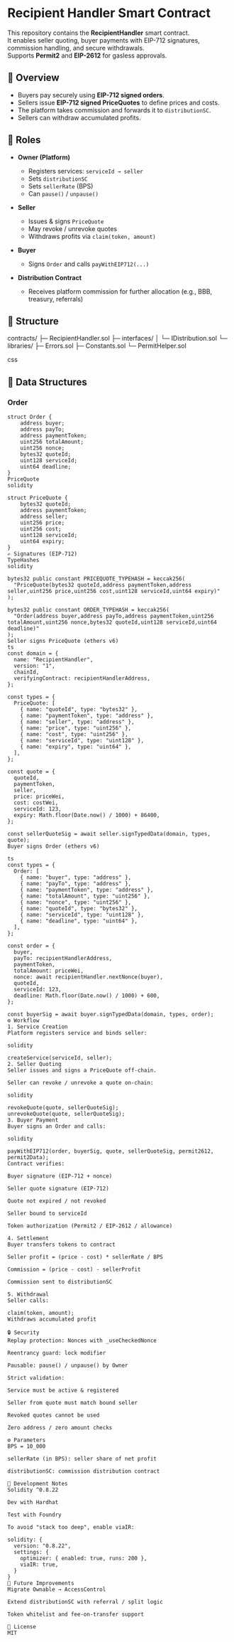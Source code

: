 # Recipient Handler Smart Contract

This repository contains the **RecipientHandler** smart contract.  
It enables seller quoting, buyer payments with EIP-712 signatures, commission handling, and secure withdrawals.  
Supports **Permit2** and **EIP-2612** for gasless approvals.

## 📖 Overview

- Buyers pay securely using **EIP-712 signed orders**.  
- Sellers issue **EIP-712 signed PriceQuotes** to define prices and costs.  
- The platform takes commission and forwards it to `distributionSC`.  
- Sellers can withdraw accumulated profits.

## 👥 Roles

- **Owner (Platform)**
  - Registers services: `serviceId → seller`
  - Sets `distributionSC`
  - Sets `sellerRate` (BPS)
  - Can `pause()` / `unpause()`

- **Seller**
  - Issues & signs `PriceQuote`
  - May revoke / unrevoke quotes
  - Withdraws profits via `claim(token, amount)`

- **Buyer**
  - Signs `Order` and calls `payWithEIP712(...)`

- **Distribution Contract**
  - Receives platform commission for further allocation (e.g., BBB, treasury, referrals)

## 📂 Structure

contracts/
├─ RecipientHandler.sol
├─ interfaces/
│ └─ IDistribution.sol
└─ libraries/
├─ Errors.sol
├─ Constants.sol
└─ PermitHelper.sol

css

## 📑 Data Structures

### Order
```solidity
struct Order {
    address buyer;
    address payTo;
    address paymentToken;
    uint256 totalAmount;
    uint256 nonce;
    bytes32 quoteId;
    uint128 serviceId;
    uint64 deadline;
}
PriceQuote
solidity

struct PriceQuote {
    bytes32 quoteId;
    address paymentToken;
    address seller;
    uint256 price;
    uint256 cost;
    uint128 serviceId;
    uint64 expiry;
}
✍️ Signatures (EIP-712)
TypeHashes
solidity

bytes32 public constant PRICEQUOTE_TYPEHASH = keccak256(
  "PriceQuote(bytes32 quoteId,address paymentToken,address seller,uint256 price,uint256 cost,uint128 serviceId,uint64 expiry)"
);

bytes32 public constant ORDER_TYPEHASH = keccak256(
  "Order(address buyer,address payTo,address paymentToken,uint256 totalAmount,uint256 nonce,bytes32 quoteId,uint128 serviceId,uint64 deadline)"
);
Seller signs PriceQuote (ethers v6)
ts
const domain = {
  name: "RecipientHandler",
  version: "1",
  chainId,
  verifyingContract: recipientHandlerAddress,
};

const types = {
  PriceQuote: [
    { name: "quoteId", type: "bytes32" },
    { name: "paymentToken", type: "address" },
    { name: "seller", type: "address" },
    { name: "price", type: "uint256" },
    { name: "cost", type: "uint256" },
    { name: "serviceId", type: "uint128" },
    { name: "expiry", type: "uint64" },
  ],
};

const quote = {
  quoteId,
  paymentToken,
  seller,
  price: priceWei,
  cost: costWei,
  serviceId: 123,
  expiry: Math.floor(Date.now() / 1000) + 86400,
};

const sellerQuoteSig = await seller.signTypedData(domain, types, quote);
Buyer signs Order (ethers v6)

ts
const types = {
  Order: [
    { name: "buyer", type: "address" },
    { name: "payTo", type: "address" },
    { name: "paymentToken", type: "address" },
    { name: "totalAmount", type: "uint256" },
    { name: "nonce", type: "uint256" },
    { name: "quoteId", type: "bytes32" },
    { name: "serviceId", type: "uint128" },
    { name: "deadline", type: "uint64" },
  ],
};

const order = {
  buyer,
  payTo: recipientHandlerAddress,
  paymentToken,
  totalAmount: priceWei,
  nonce: await recipientHandler.nextNonce(buyer),
  quoteId,
  serviceId: 123,
  deadline: Math.floor(Date.now() / 1000) + 600,
};

const buyerSig = await buyer.signTypedData(domain, types, order);
⚙️ Workflow
1. Service Creation
Platform registers service and binds seller:

solidity

createService(serviceId, seller);
2. Seller Quoting
Seller issues and signs a PriceQuote off-chain.

Seller can revoke / unrevoke a quote on-chain:

solidity

revokeQuote(quote, sellerQuoteSig);
unrevokeQuote(quote, sellerQuoteSig);
3. Buyer Payment
Buyer signs an Order and calls:

solidity

payWithEIP712(order, buyerSig, quote, sellerQuoteSig, permit2612, permit2Data);
Contract verifies:

Buyer signature (EIP-712 + nonce)

Seller quote signature (EIP-712)

Quote not expired / not revoked

Seller bound to serviceId

Token authorization (Permit2 / EIP-2612 / allowance)

4. Settlement
Buyer transfers tokens to contract

Seller profit = (price - cost) * sellerRate / BPS

Commission = (price - cost) - sellerProfit

Commission sent to distributionSC

5. Withdrawal
Seller calls:

claim(token, amount);
Withdraws accumulated profit

🔒 Security
Replay protection: Nonces with _useCheckedNonce

Reentrancy guard: lock modifier

Pausable: pause() / unpause() by Owner

Strict validation:

Service must be active & registered

Seller from quote must match bound seller

Revoked quotes cannot be used

Zero address / zero amount checks

⚙️ Parameters
BPS = 10_000

sellerRate (in BPS): seller share of net profit

distributionSC: commission distribution contract

🚀 Development Notes
Solidity ^0.8.22

Dev with Hardhat

Test with Foundry

To avoid "stack too deep", enable viaIR:

solidity: {
  version: "0.8.22",
  settings: {
    optimizer: { enabled: true, runs: 200 },
    viaIR: true,
  }
}
🧭 Future Improvements
Migrate Ownable → AccessControl

Extend distributionSC with referral / split logic

Token whitelist and fee-on-transfer support

📜 License
MIT